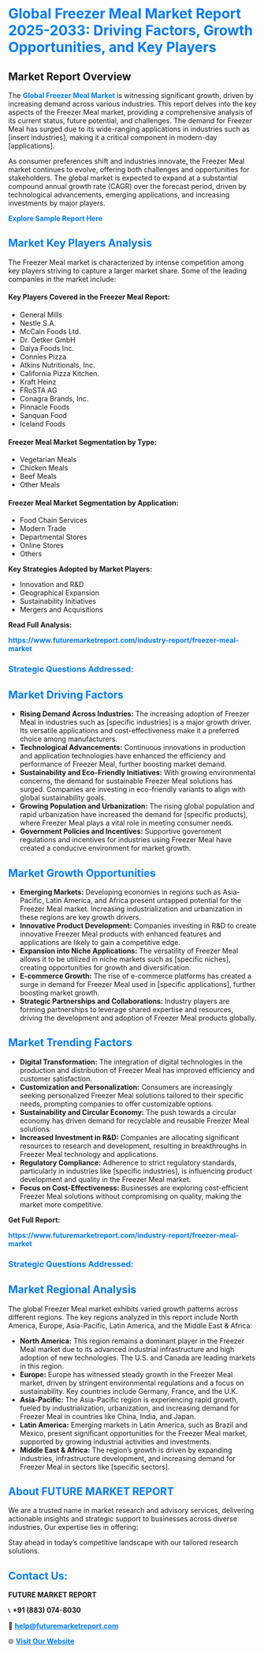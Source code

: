 <h1 style="color: #007BFF;">Global Freezer Meal Market Report 2025-2033: Driving Factors, Growth Opportunities, and Key Players</h1>

<section id="overview">
<h2>Market Report Overview</h2>
<p>The <a href="https://www.futuremarketreport.com/industry-report/freezer-meal-market" style="color: #007BFF; text-decoration: none;"><strong>Global Freezer Meal Market</strong></a> is witnessing significant growth, driven by increasing demand across various industries. This report delves into the key aspects of the Freezer Meal market, providing a comprehensive analysis of its current status, future potential, and challenges. The demand for Freezer Meal has surged due to its wide-ranging applications in industries such as [insert industries], making it a critical component in modern-day [applications].</p>
<p>As consumer preferences shift and industries innovate, the Freezer Meal market continues to evolve, offering both challenges and opportunities for stakeholders. The global market is expected to expand at a substantial compound annual growth rate (CAGR) over the forecast period, driven by technological advancements, emerging applications, and increasing investments by major players.</p>
</section>

<section id="overview">
<p><a href="https://www.futuremarketreport.com/request-sample/reportId=89856" style="color: #007BFF; text-decoration: none;"><strong>Explore Sample Report Here</strong></a></p>
</section>

<section id="key-players">
<h2 style="color: #007BFF;">Market Key Players Analysis</h2>
<p>The Freezer Meal market is characterized by intense competition among key players striving to capture a larger market share. Some of the leading companies in the market include:</p>
<h4>Key Players Covered in the Freezer Meal Report:</h4>
<ul><li>General Mills</li><li>Nestle S.A.</li><li>McCain Foods Ltd.</li><li>Dr. Oetker GmbH</li><li>Daiya Foods Inc.</li><li>Connies Pizza</li><li>Atkins Nutritionals, Inc.</li><li>California Pizza Kitchen.</li><li>Kraft Heinz</li><li>FRoSTA AG</li><li>Conagra Brands, Inc.</li><li>Pinnacle Foods</li><li>Sanquan Food</li><li>Iceland Foods</li></ul>
<h4>Freezer Meal Market Segmentation by Type:</h4>
<ul><li>Vegetarian Meals</li><li>Chicken Meals</li><li>Beef Meals</li><li>Other Meals</li></ul>

<h4>Freezer Meal Market Segmentation by Application:</h4>
<ul><li>Food Chain Services</li><li>Modern Trade</li><li>Departmental Stores</li><li>Online Stores</li><li>Others</li></ul>
<p><strong>Key Strategies Adopted by Market Players:</strong></p>
<ul>
<li>Innovation and R&D</li>
<li>Geographical Expansion</li>
<li>Sustainability Initiatives</li>
<li>Mergers and Acquisitions</li>
</ul>
</section>

<section>
<p><strong>Read Full Analysis: </strong></p><a href="https://www.futuremarketreport.com/industry-report/freezer-meal-market" style="color: #007BFF; text-decoration: none;"><strong>https://www.futuremarketreport.com/industry-report/freezer-meal-market</strong></a>
<h3 style="color: #007BFF;">Strategic Questions Addressed:</h3>
</section>

<section id="driving-factors">
<h2 style="color: #007BFF;">Market Driving Factors</h2>
<ul>
<li><strong>Rising Demand Across Industries:</strong> The increasing adoption of Freezer Meal in industries such as [specific industries] is a major growth driver. Its versatile applications and cost-effectiveness make it a preferred choice among manufacturers.</li>
<li><strong>Technological Advancements:</strong> Continuous innovations in production and application technologies have enhanced the efficiency and performance of Freezer Meal, further boosting market demand.</li>
<li><strong>Sustainability and Eco-Friendly Initiatives:</strong> With growing environmental concerns, the demand for sustainable Freezer Meal solutions has surged. Companies are investing in eco-friendly variants to align with global sustainability goals.</li>
<li><strong>Growing Population and Urbanization:</strong> The rising global population and rapid urbanization have increased the demand for [specific products], where Freezer Meal plays a vital role in meeting consumer needs.</li>
<li><strong>Government Policies and Incentives:</strong> Supportive government regulations and incentives for industries using Freezer Meal have created a conducive environment for market growth.</li>
</ul>
</section>

<section id="growth-opportunities">
<h2 style="color: #007BFF;">Market Growth Opportunities</h2>
<ul>
<li><strong>Emerging Markets:</strong> Developing economies in regions such as Asia-Pacific, Latin America, and Africa present untapped potential for the Freezer Meal market. Increasing industrialization and urbanization in these regions are key growth drivers.</li>
<li><strong>Innovative Product Development:</strong> Companies investing in R&D to create innovative Freezer Meal products with enhanced features and applications are likely to gain a competitive edge.</li>
<li><strong>Expansion into Niche Applications:</strong> The versatility of Freezer Meal allows it to be utilized in niche markets such as [specific niches], creating opportunities for growth and diversification.</li>
<li><strong>E-commerce Growth:</strong> The rise of e-commerce platforms has created a surge in demand for Freezer Meal used in [specific applications], further boosting market growth.</li>
<li><strong>Strategic Partnerships and Collaborations:</strong> Industry players are forming partnerships to leverage shared expertise and resources, driving the development and adoption of Freezer Meal products globally.</li>
</ul>
</section>

<section id="trending-factors">
<h2 style="color: #007BFF;">Market Trending Factors</h2>
<ul>
<li><strong>Digital Transformation:</strong> The integration of digital technologies in the production and distribution of Freezer Meal has improved efficiency and customer satisfaction.</li>
<li><strong>Customization and Personalization:</strong> Consumers are increasingly seeking personalized Freezer Meal solutions tailored to their specific needs, prompting companies to offer customizable options.</li>
<li><strong>Sustainability and Circular Economy:</strong> The push towards a circular economy has driven demand for recyclable and reusable Freezer Meal solutions.</li>
<li><strong>Increased Investment in R&D:</strong> Companies are allocating significant resources to research and development, resulting in breakthroughs in Freezer Meal technology and applications.</li>
<li><strong>Regulatory Compliance:</strong> Adherence to strict regulatory standards, particularly in industries like [specific industries], is influencing product development and quality in the Freezer Meal market.</li>
<li><strong>Focus on Cost-Effectiveness:</strong> Businesses are exploring cost-efficient Freezer Meal solutions without compromising on quality, making the market more competitive.</li>
</ul>
</section>

<section>
<p><strong>Get Full Report: </strong></p><a href="https://www.futuremarketreport.com/industry-report/freezer-meal-market" style="color: #007BFF; text-decoration: none;"><strong>https://www.futuremarketreport.com/industry-report/freezer-meal-market</strong></a>
<h3 style="color: #007BFF;">Strategic Questions Addressed:</h3>
</section>


<section id="regional-analysis">
<h2 style="color: #007BFF;">Market Regional Analysis</h2>
<p>The global Freezer Meal market exhibits varied growth patterns across different regions. The key regions analyzed in this report include North America, Europe, Asia-Pacific, Latin America, and the Middle East & Africa:</p>
<ul>
<li><strong>North America:</strong> This region remains a dominant player in the Freezer Meal market due to its advanced industrial infrastructure and high adoption of new technologies. The U.S. and Canada are leading markets in this region.</li>
<li><strong>Europe:</strong> Europe has witnessed steady growth in the Freezer Meal market, driven by stringent environmental regulations and a focus on sustainability. Key countries include Germany, France, and the U.K.</li>
<li><strong>Asia-Pacific:</strong> The Asia-Pacific region is experiencing rapid growth, fueled by industrialization, urbanization, and increasing demand for Freezer Meal in countries like China, India, and Japan.</li>
<li><strong>Latin America:</strong> Emerging markets in Latin America, such as Brazil and Mexico, present significant opportunities for the Freezer Meal market, supported by growing industrial activities and investments.</li>
<li><strong>Middle East & Africa:</strong> The region’s growth is driven by expanding industries, infrastructure development, and increasing demand for Freezer Meal in sectors like [specific sectors].</li>
</ul>
</section>

<footer>
<h2 style="color: #007BFF;">About FUTURE MARKET REPORT</h2>
<p>We are a trusted name in market research and advisory services, delivering actionable insights and strategic support to businesses across diverse industries. Our expertise lies in offering:</p>

<p>Stay ahead in today’s competitive landscape with our tailored research solutions.</p>

<h2 style="color: #007BFF;">Contact Us:</h2>
<p><strong>FUTURE MARKET REPORT</strong></p>
<p>📞 <strong>+91 (883) 074-8030</strong></p>
<p>📧 <strong><a href="mailto:help@futuremarketreport.com" style="color: #007BFF;">help@futuremarketreport.com</a></strong></p>
<p>🌐 <strong><a href="https://www.futuremarketreport.com/" style="color: #007BFF;">Visit Our Website</a></strong></p>
</footer>